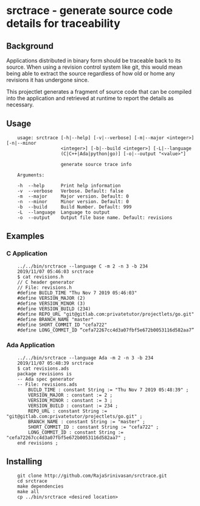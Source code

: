 # srctrace - generate source code details for traceability

## Background

Applications distributed in binary form should be traceable back to its source. When using a revision control system like git, this would mean being able to extract the source regardless of how old or home any revisions it has undergone since.

This projectlet generates a fragment of source code that can be compiled into the application and retrieved at runtime to report the details as necessary.

## Usage

        usage: srctrace [-h|--help] [-v|--verbose] [-m|--major <integer>] [-n|--minor
                        <integer>] [-b|--build <integer>] [-L|--language
                        (C|C++|Ada|python|go)] [-o|--output "<value>"]

                        generate source trace info

        Arguments:

        -h  --help      Print help information
        -v  --verbose   Verbose. Default: false
        -m  --major     Major version. Default: 0
        -n  --minor     Minor version. Default: 0
        -b  --build     Build Number. Default: 999
        -L  --language  Language to output
        -o  --output    Output file base name. Default: revisions

## Examples

### C Application

        ../../bin/srctrace --language C -m 2 -n 3 -b 234
        2019/11/07 05:46:03 srctrace
        $ cat revisions.h
        // C header generator
        // File: revisions.h
        #define BUILD_TIME "Thu Nov 7 2019 05:46:03"
        #define VERSION_MAJOR (2)
        #define VERSION_MINOR (3)
        #define VERSION_BUILD (234)
        #define REPO_URL "git@gitlab.com:privatetutor/projectlets/go.git"
        #define BRANCH_NAME "master"
        #define SHORT_COMMIT_ID "cefa722"
        #define LONG_COMMIT_ID “cefa72267cc4d3a07fbf5e672b0053116d582aa7”

### Ada Application

        ../../bin/srctrace --language Ada -m 2 -n 3 -b 234
        2019/11/07 05:48:39 srctrace
        $ cat revisions.ads
        package revisions is
        -- Ada spec generator
        -- File: revisions.ads
            BUILD_TIME : constant String := "Thu Nov 7 2019 05:48:39" ;
            VERSION_MAJOR : constant := 2 ;
            VERSION_MINOR : constant := 3 ;
            VERSION_BUILD : constant := 234 ;
            REPO_URL : constant String := "git@gitlab.com:privatetutor/projectlets/go.git" ;
            BRANCH_NAME : constant String := "master" ;
            SHORT_COMMIT_ID : constant String := "cefa722" ;
            LONG_COMMIT_ID : constant String := "cefa72267cc4d3a07fbf5e672b0053116d582aa7" ;
        end revisions ;

## Installing

        git clone http://github.com/RajaSrinivasan/srctrace.git
        cd srctrace
        make dependencies
        make all
        cp ../bin/srctrace <desired location>


